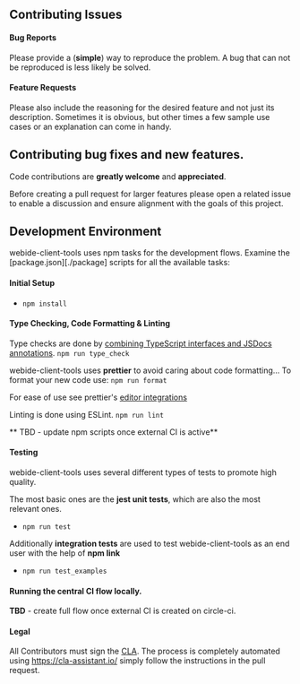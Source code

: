 ## Contributing Issues

#### Bug Reports
Please provide a (**simple**) way to reproduce the problem.
A bug that can not be reproduced is less likely be solved.


#### Feature Requests
Please also include the reasoning for the desired feature and not just its description.
Sometimes it is obvious, but other times a few sample use cases or an explanation
can come in handy.


## Contributing bug fixes and new features.

Code contributions are **greatly welcome** and **appreciated**.

Before creating a pull request for larger features please open a related issue
to enable a discussion and ensure alignment with the goals of this project.


## Development Environment

webide-client-tools uses npm tasks for the development flows.
Examine the [package.json][./package] scripts for all the available tasks:


#### Initial Setup

* ```npm install```


#### Type Checking, Code Formatting & Linting

Type checks are done by [combining TypeScript interfaces and JSDocs annotations](https://github.com/bd82/typescript_for_public_apis).
```npm run type_check```

webide-client-tools uses **prettier** to avoid caring about code formatting...
To format your new code use:
```npm run format```

For ease of use see prettier's [editor integrations](https://prettier.io/docs/en/editors.html)

Linting is done using ESLint.
```npm run lint```

** TBD - update npm scripts once external CI is active**


#### Testing

webide-client-tools uses several different types of tests to promote high quality.

The most basic ones are the **jest unit tests**, which are also the most relevant ones.
* ```npm run test```
 
Additionally **integration tests** are used to test webide-client-tools as an end user with the help of **npm link**  
* ```npm run test_examples```


#### Running the central CI flow locally.

**TBD** - create full flow once external CI is created on circle-ci.


#### Legal

All Contributors must sign the [CLA][cla].
The process is completely automated using https://cla-assistant.io/
simply follow the instructions in the pull request.

[cla]: https://cla-assistant.io/SAP/webide-client-tools

